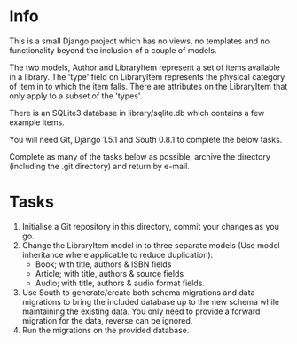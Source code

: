 # Info
This is a small Django project which has no views, no templates and no functionality beyond the inclusion of a couple of models.

The two models, Author and LibraryItem represent a set of items available in a library. The 'type' field on LibraryItem represents the physical category of item in to which the item falls. There are attributes on the LibraryItem that only apply to a subset of the 'types'.

There is an SQLite3 database in library/sqlite.db which contains a few example items.

You will need Git, Django 1.5.1 and South 0.8.1 to complete the below tasks.

Complete as many of the tasks below as possible, archive the directory (including the .git directory) and return by e-mail.

# Tasks
 1. Initialise a Git repository in this directory, commit your changes as you go.
 2. Change the LibraryItem model in to three separate models (Use model inheritance where applicable to reduce duplication):
    - Book; with title, authors & ISBN fields
    - Article; with title, authors & source fields
    - Audio; with title, authors & audio format fields.
 3. Use South to generate/create both schema migrations and data migrations to bring the included database up to the new schema while maintaining the existing data. You only need to provide a forward migration for the data, reverse can be ignored.
 4. Run the migrations on the provided database.